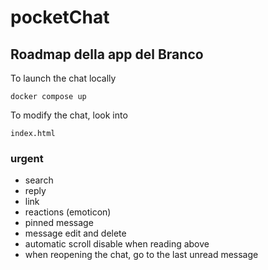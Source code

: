 # pocketChat
## Roadmap della app del Branco

To launch the chat locally

    docker compose up

To modify the chat, look into

    index.html

### urgent
- search
- reply
- link
- reactions (emoticon)
- pinned message
- message edit and delete
- automatic scroll disable when reading above
- when reopening the chat, go to the last unread message
